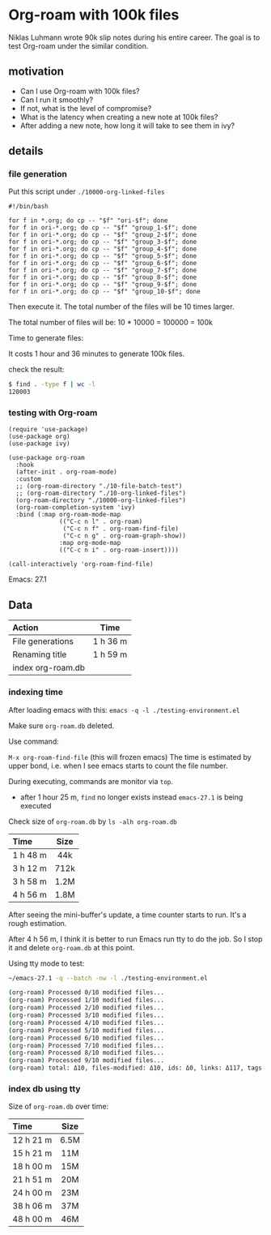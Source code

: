 # Org-roam with 100k files


Niklas Luhmann wrote 90k slip notes during his entire career. The goal is to test Org-roam under the similar condition.

## motivation

- Can I use Org-roam with 100k files?
- Can I run it smoothly? 
- If not, what is the level of compromise?
- What is the latency when creating a new note at 100k files?
- After adding a new note, how long it will take to see them in ivy?

## details
### file generation
Put this script under `./10000-org-linked-files`

```
#!/bin/bash

for f in *.org; do cp -- "$f" "ori-$f"; done
for f in ori-*.org; do cp -- "$f" "group_1-$f"; done
for f in ori-*.org; do cp -- "$f" "group_2-$f"; done
for f in ori-*.org; do cp -- "$f" "group_3-$f"; done
for f in ori-*.org; do cp -- "$f" "group_4-$f"; done
for f in ori-*.org; do cp -- "$f" "group_5-$f"; done
for f in ori-*.org; do cp -- "$f" "group_6-$f"; done
for f in ori-*.org; do cp -- "$f" "group_7-$f"; done
for f in ori-*.org; do cp -- "$f" "group_8-$f"; done
for f in ori-*.org; do cp -- "$f" "group_9-$f"; done
for f in ori-*.org; do cp -- "$f" "group_10-$f"; done

```

Then execute it. The total number of the files will be 10 times larger.

The total number of files will be: 10 * 10000 = 100000 = 100k

Time to generate files:

It costs 1 hour and 36 minutes to generate 100k files.

check the result:

```sh
$ find . -type f | wc -l
120003
```

### testing with Org-roam

``` elisp
(require 'use-package)
(use-package org)
(use-package ivy)

(use-package org-roam
  :hook
  (after-init . org-roam-mode)
  :custom
  ;; (org-roam-directory "./10-file-batch-test")
  ;; (org-roam-directory "./10-org-linked-files")
  (org-roam-directory "./10000-org-linked-files")
  (org-roam-completion-system 'ivy)
  :bind (:map org-roam-mode-map
              (("C-c n l" . org-roam)
               ("C-c n f" . org-roam-find-file)
               ("C-c n g" . org-roam-graph-show))
              :map org-mode-map
              (("C-c n i" . org-roam-insert))))

(call-interactively 'org-roam-find-file)
```


Emacs: 27.1

## Data
| Action      | Time    | 
| :------------- | :----------: |
|  File generations |  1 h 36 m  | 
| Renaming title   | 1 h 59 m  |
| index org-roam.db | |

### indexing time
After loading emacs with this:
`emacs -q -l ./testing-environment.el`

Make sure `org-roam.db` deleted.

Use command:

`M-x org-roam-find-file` (this will frozen emacs) The time is estimated by upper bond, i.e. when I see emacs starts to count the file number.

During executing, commands are monitor via `top`.

- after 1 hour 25 m, `find` no longer exists instead `emacs-27.1` is being executed

Check size of `org-roam.db` by `ls -alh org-roam.db`

| Time      | Size    | 
| :------------- | :----------: |
|  1 h 48 m |  44k  | 
|  3 h 12 m |  712k  | 
|  3 h 58 m |  1.2M  | 
|  4 h 56 m |  1.8M  | 

After seeing the mini-buffer's update, a time counter starts to run. It's a rough estimation. 

After 4 h 56 m, I think it is better to run Emacs run tty to do the job. So I stop it and delete `org-roam.db` at this point. 

Using tty mode to test:

```sh
~/emacs-27.1 -q --batch -nw -l ./testing-environment.el

(org-roam) Processed 0/10 modified files...
(org-roam) Processed 1/10 modified files...
(org-roam) Processed 2/10 modified files...
(org-roam) Processed 3/10 modified files...
(org-roam) Processed 4/10 modified files...
(org-roam) Processed 5/10 modified files...
(org-roam) Processed 6/10 modified files...
(org-roam) Processed 7/10 modified files...
(org-roam) Processed 8/10 modified files...
(org-roam) Processed 9/10 modified files...
(org-roam) total: Δ10, files-modified: Δ10, ids: Δ0, links: Δ117, tags: Δ0, titles: Δ10, refs: Δ0, deleted: Δ0
```

### index db using tty

Size of `org-roam.db` over time:

| Time      | Size    | 
| :------------- | :----------: |
|  12 h 21 m |  6.5M  | 
|  15 h 21 m |  11M  | 
|  18 h 00 m |  15M  | 
|  21 h 51 m |  20M  | 
|  24 h 00 m |  23M  | 
|  38 h 06 m |  37M  | 
|  48 h 00 m |  46M  | 

